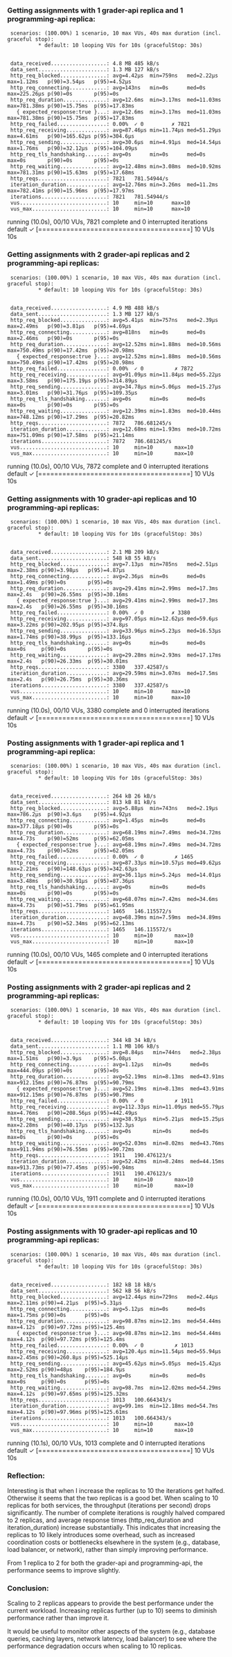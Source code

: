 ### Getting assignments with 1 grader-api replica and 1 programming-api replica:

     scenarios: (100.00%) 1 scenario, 10 max VUs, 40s max duration (incl. graceful stop):
              * default: 10 looping VUs for 10s (gracefulStop: 30s)


     data_received..................: 4.8 MB 485 kB/s
     data_sent......................: 1.3 MB 127 kB/s
     http_req_blocked...............: avg=4.42µs  min=759ns   med=2.22µs  max=1.12ms   p(90)=3.54µs   p(95)=4.52µs  
     http_req_connecting............: avg=143ns   min=0s      med=0s      max=225.26µs p(90)=0s       p(95)=0s      
     http_req_duration..............: avg=12.6ms  min=3.17ms  med=11.03ms max=781.38ms p(90)=15.75ms  p(95)=17.83ms 
       { expected_response:true }...: avg=12.6ms  min=3.17ms  med=11.03ms max=781.38ms p(90)=15.75ms  p(95)=17.83ms 
     http_req_failed................: 0.00%  ✓ 0         ✗ 7821
     http_req_receiving.............: avg=87.46µs min=11.74µs med=51.29µs max=4.61ms   p(90)=165.62µs p(95)=304.6µs 
     http_req_sending...............: avg=30.6µs  min=4.91µs  med=14.54µs max=1.76ms   p(90)=32.12µs  p(95)=104.09µs
     http_req_tls_handshaking.......: avg=0s      min=0s      med=0s      max=0s       p(90)=0s       p(95)=0s      
     http_req_waiting...............: avg=12.48ms min=3.08ms  med=10.92ms max=781.31ms p(90)=15.63ms  p(95)=17.68ms 
     http_reqs......................: 7821   781.54944/s
     iteration_duration.............: avg=12.76ms min=3.26ms  med=11.2ms  max=782.41ms p(90)=15.96ms  p(95)=17.97ms 
     iterations.....................: 7821   781.54944/s
     vus............................: 10     min=10      max=10
     vus_max........................: 10     min=10      max=10


running (10.0s), 00/10 VUs, 7821 complete and 0 interrupted iterations
default ✓ [======================================] 10 VUs  10s


### Getting assignments with 2 grader-api replicas and 2 programming-api replicas:

     scenarios: (100.00%) 1 scenario, 10 max VUs, 40s max duration (incl. graceful stop):
              * default: 10 looping VUs for 10s (gracefulStop: 30s)


     data_received..................: 4.9 MB 488 kB/s
     data_sent......................: 1.3 MB 127 kB/s
     http_req_blocked...............: avg=5.41µs  min=757ns   med=2.39µs  max=2.49ms   p(90)=3.81µs   p(95)=4.69µs  
     http_req_connecting............: avg=818ns   min=0s      med=0s      max=2.46ms   p(90)=0s       p(95)=0s      
     http_req_duration..............: avg=12.52ms min=1.88ms  med=10.56ms max=750.49ms p(90)=17.42ms  p(95)=20.98ms 
       { expected_response:true }...: avg=12.52ms min=1.88ms  med=10.56ms max=750.49ms p(90)=17.42ms  p(95)=20.98ms 
     http_req_failed................: 0.00%  ✓ 0          ✗ 7872
     http_req_receiving.............: avg=91.09µs min=11.84µs med=55.22µs max=3.58ms   p(90)=175.19µs p(95)=314.89µs
     http_req_sending...............: avg=34.78µs min=5.06µs  med=15.27µs max=3.01ms   p(90)=31.76µs  p(95)=109.35µs
     http_req_tls_handshaking.......: avg=0s      min=0s      med=0s      max=0s       p(90)=0s       p(95)=0s      
     http_req_waiting...............: avg=12.39ms min=1.83ms  med=10.44ms max=748.12ms p(90)=17.29ms  p(95)=20.82ms 
     http_reqs......................: 7872   786.681245/s
     iteration_duration.............: avg=12.68ms min=1.93ms  med=10.72ms max=751.09ms p(90)=17.58ms  p(95)=21.14ms 
     iterations.....................: 7872   786.681245/s
     vus............................: 10     min=10       max=10
     vus_max........................: 10     min=10       max=10


running (10.0s), 00/10 VUs, 7872 complete and 0 interrupted iterations
default ✓ [======================================] 10 VUs  10s

### Getting assignments with 10 grader-api replicas and 10 programming-api replicas:

     scenarios: (100.00%) 1 scenario, 10 max VUs, 40s max duration (incl. graceful stop):
              * default: 10 looping VUs for 10s (gracefulStop: 30s)


     data_received..................: 2.1 MB 209 kB/s
     data_sent......................: 548 kB 55 kB/s
     http_req_blocked...............: avg=7.13µs  min=785ns   med=2.51µs  max=2.38ms p(90)=3.98µs   p(95)=4.87µs  
     http_req_connecting............: avg=2.36µs  min=0s      med=0s      max=1.49ms p(90)=0s       p(95)=0s      
     http_req_duration..............: avg=29.41ms min=2.99ms  med=17.3ms  max=2.4s   p(90)=26.55ms  p(95)=30.16ms 
       { expected_response:true }...: avg=29.41ms min=2.99ms  med=17.3ms  max=2.4s   p(90)=26.55ms  p(95)=30.16ms 
     http_req_failed................: 0.00%  ✓ 0         ✗ 3380
     http_req_receiving.............: avg=97.05µs min=12.62µs med=59.6µs  max=3.22ms p(90)=202.95µs p(95)=374.8µs 
     http_req_sending...............: avg=33.96µs min=5.23µs  med=16.53µs max=1.74ms p(90)=38.99µs  p(95)=133.16µs
     http_req_tls_handshaking.......: avg=0s      min=0s      med=0s      max=0s     p(90)=0s       p(95)=0s      
     http_req_waiting...............: avg=29.28ms min=2.93ms  med=17.17ms max=2.4s   p(90)=26.33ms  p(95)=30.01ms 
     http_reqs......................: 3380   337.42587/s
     iteration_duration.............: avg=29.59ms min=3.07ms  med=17.5ms  max=2.4s   p(90)=26.75ms  p(95)=30.36ms 
     iterations.....................: 3380   337.42587/s
     vus............................: 10     min=10      max=10
     vus_max........................: 10     min=10      max=10


running (10.0s), 00/10 VUs, 3380 complete and 0 interrupted iterations
default ✓ [======================================] 10 VUs  10s




### Posting assignments with 1 grader-api replica and 1 programming-api replica:

     scenarios: (100.00%) 1 scenario, 10 max VUs, 40s max duration (incl. graceful stop):
              * default: 10 looping VUs for 10s (gracefulStop: 30s)


     data_received..................: 264 kB 26 kB/s
     data_sent......................: 813 kB 81 kB/s
     http_req_blocked...............: avg=5.88µs  min=743ns   med=2.19µs  max=786.2µs  p(90)=3.6µs    p(95)=4.92µs  
     http_req_connecting............: avg=1.45µs  min=0s      med=0s      max=377.18µs p(90)=0s       p(95)=0s      
     http_req_duration..............: avg=68.19ms min=7.49ms  med=34.72ms max=4.73s    p(90)=52ms     p(95)=62.05ms 
       { expected_response:true }...: avg=68.19ms min=7.49ms  med=34.72ms max=4.73s    p(90)=52ms     p(95)=62.05ms 
     http_req_failed................: 0.00%  ✓ 0          ✗ 1465
     http_req_receiving.............: avg=87.33µs min=10.57µs med=49.62µs max=2.21ms   p(90)=148.63µs p(95)=342.63µs
     http_req_sending...............: avg=36.11µs min=5.24µs  med=14.01µs max=3.48ms   p(90)=30.91µs  p(95)=87.36µs 
     http_req_tls_handshaking.......: avg=0s      min=0s      med=0s      max=0s       p(90)=0s       p(95)=0s      
     http_req_waiting...............: avg=68.07ms min=7.42ms  med=34.6ms  max=4.73s    p(90)=51.79ms  p(95)=61.95ms 
     http_reqs......................: 1465   146.115572/s
     iteration_duration.............: avg=68.39ms min=7.59ms  med=34.89ms max=4.73s    p(90)=52.34ms  p(95)=62.13ms 
     iterations.....................: 1465   146.115572/s
     vus............................: 10     min=10       max=10
     vus_max........................: 10     min=10       max=10


running (10.0s), 00/10 VUs, 1465 complete and 0 interrupted iterations
default ✓ [======================================] 10 VUs  10s


### Posting assignments with 2 grader-api replicas and 2 programming-api replicas:

     scenarios: (100.00%) 1 scenario, 10 max VUs, 40s max duration (incl. graceful stop):
              * default: 10 looping VUs for 10s (gracefulStop: 30s)


     data_received..................: 344 kB 34 kB/s
     data_sent......................: 1.1 MB 106 kB/s
     http_req_blocked...............: avg=8.84µs   min=744ns   med=2.38µs  max=1.51ms   p(90)=3.9µs    p(95)=5.08µs  
     http_req_connecting............: avg=1.12µs   min=0s      med=0s      max=444.09µs p(90)=0s       p(95)=0s      
     http_req_duration..............: avg=52.19ms  min=8.13ms  med=43.91ms max=912.15ms p(90)=76.87ms  p(95)=90.79ms 
       { expected_response:true }...: avg=52.19ms  min=8.13ms  med=43.91ms max=912.15ms p(90)=76.87ms  p(95)=90.79ms 
     http_req_failed................: 0.00%  ✓ 0          ✗ 1911
     http_req_receiving.............: avg=112.33µs min=11.09µs med=55.79µs max=4.76ms   p(90)=208.56µs p(95)=442.49µs
     http_req_sending...............: avg=38.93µs  min=5.21µs  med=15.25µs max=2.28ms   p(90)=40.17µs  p(95)=132.3µs 
     http_req_tls_handshaking.......: avg=0s       min=0s      med=0s      max=0s       p(90)=0s       p(95)=0s      
     http_req_waiting...............: avg=52.03ms  min=8.02ms  med=43.76ms max=911.94ms p(90)=76.55ms  p(95)=90.72ms 
     http_reqs......................: 1911   190.476123/s
     iteration_duration.............: avg=52.42ms  min=8.24ms  med=44.15ms max=913.73ms p(90)=77.45ms  p(95)=90.94ms 
     iterations.....................: 1911   190.476123/s
     vus............................: 10     min=10       max=10
     vus_max........................: 10     min=10       max=10


running (10.0s), 00/10 VUs, 1911 complete and 0 interrupted iterations
default ✓ [======================================] 10 VUs  10s



### Posting assignments with 10 grader-api replicas and 10 programming-api replicas:

     scenarios: (100.00%) 1 scenario, 10 max VUs, 40s max duration (incl. graceful stop):
              * default: 10 looping VUs for 10s (gracefulStop: 30s)


     data_received..................: 182 kB 18 kB/s
     data_sent......................: 562 kB 56 kB/s
     http_req_blocked...............: avg=12.44µs min=729ns   med=2.44µs  max=2.11ms p(90)=4.21µs  p(95)=5.31µs  
     http_req_connecting............: avg=5.12µs  min=0s      med=0s      max=1.75ms p(90)=0s      p(95)=0s      
     http_req_duration..............: avg=98.87ms min=12.1ms  med=54.44ms max=4.12s  p(90)=97.72ms p(95)=125.4ms 
       { expected_response:true }...: avg=98.87ms min=12.1ms  med=54.44ms max=4.12s  p(90)=97.72ms p(95)=125.4ms 
     http_req_failed................: 0.00%  ✓ 0          ✗ 1013
     http_req_receiving.............: avg=120.4µs min=11.54µs med=55.94µs max=2.45ms p(90)=260.8µs p(95)=525.14µs
     http_req_sending...............: avg=45.62µs min=5.05µs  med=15.42µs max=2.52ms p(90)=48µs    p(95)=184.9µs 
     http_req_tls_handshaking.......: avg=0s      min=0s      med=0s      max=0s     p(90)=0s      p(95)=0s      
     http_req_waiting...............: avg=98.7ms  min=12.02ms med=54.29ms max=4.12s  p(90)=97.65ms p(95)=125.32ms
     http_reqs......................: 1013   100.664343/s
     iteration_duration.............: avg=99.1ms  min=12.18ms med=54.7ms  max=4.12s  p(90)=97.96ms p(95)=125.61ms
     iterations.....................: 1013   100.664343/s
     vus............................: 10     min=10       max=10
     vus_max........................: 10     min=10       max=10


running (10.1s), 00/10 VUs, 1013 complete and 0 interrupted iterations
default ✓ [======================================] 10 VUs  10s


### Reflection:

Interesting is that when I increase the replicas to 10 the iterations get halfed. Otherwise it seems that the two replicas is a good bet. When scaling to 10 replicas for both services, the throughput (iterations per second) drops significantly. The number of complete iterations is roughly halved compared to 2 replicas, and average response times (http_req_duration and iteration_duration) increase substantially. This indicates that increasing the replicas to 10 likely introduces some overhead, such as increased coordination costs or bottlenecks elsewhere in the system (e.g., database, load balancer, or network), rather than simply improving performance.

From 1 replica to 2 for both the grader-api and programming-api, the performance seems to improve slightly.


### Conclusion:

Scaling to 2 replicas appears to provide the best performance under the current workload. Increasing replicas further (up to 10) seems to diminish performance rather than improve it.

It would be useful to monitor other aspects of the system (e.g., database queries, caching layers, network latency, load balancer) to see where the performance degradation occurs when scaling to 10 replicas.
